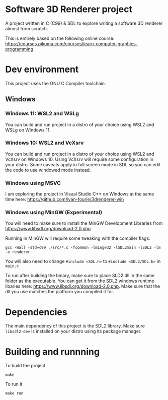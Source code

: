 # Software 3D Renderer project

A project written in C (C99) & SDL to explore writing a software 3D renderer almost from scratch.

This is entirely based on the following online course: https://courses.pikuma.com/courses/learn-computer-graphics-programming

# Dev environment

This project uses the GNU C Compiler toolchain. 

## Windows
### Windows 11: WSL2 and WSLg
You can build and run project in a distro of your choice using WSL2 and WSLg on Windows 11. 

### Windows 10: WSL2 and VcXsrv
You can build and run project in a distro of your choice using WSL2 and VcXsrv on Windows 10. Using VcXsrv will require some configuration in your distro. Some caveats apply in full screen mode in SDL so you can edit the code to use windowed mode instead. 

### Windows using MSVC
I am exploring the project in Visual Studio C++ on Windows at the same time here: https://github.com/ivan-fourie/3drenderer-win

### Windows using MinGW (Experimental)
You will need to make sure to install the MinGW Development Libraries from https://www.libsdl.org/download-2.0.php

Running in MinGW will require some tweaking with the compiler flags:

`gcc -Wall -std=c99 ./src/*.c -fcommon -lmingw32 -lSDL2main -lSDL2 -lm -o renderer`

You will also need to change `#include <SDL.h>` to `#include <SDL2/SDL.h>` in `main.c`

To run after building the binary, make sure to place SLD2.dll in the same folder as the executable. You can get it from the SDL2 windows runtime libaries here: https://www.libsdl.org/download-2.0.php. Make sure that the dll you use matches the platform you compiled it for.

# Dependencies

The main dependency of this project is the SDL2 library. Make sure `libsdl2-dev` is installed on your distro using its package manager.

# Building and runnning

To build the project

    make

To run it

    make run